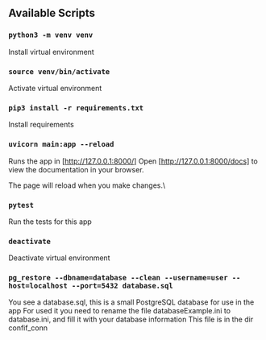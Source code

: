 ## Available Scripts

### `python3 -m venv venv`
Install virtual environment

### `source venv/bin/activate`
Activate virtual environment


### `pip3 install -r requirements.txt`
Install requirements


### `uvicorn main:app --reload`
Runs the app in [http://127.0.0.1:8000/]
Open [http://127.0.0.1:8000/docs] to view the documentation in your browser.

The page will reload when you make changes.\


### `pytest`
Run the tests for this app


### `deactivate`

Deactivate virtual environment

### `pg_restore --dbname=database --clean --username=user --host=localhost --port=5432 database.sql`
You see a database.sql, this is a small PostgreSQL database for use in the app
For used it you need to rename the file databaseExample.ini to database.ini, and fill it with your database information
This file is in the dir confif_conn




